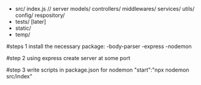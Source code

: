 - src/
     index.js // server 
     models/ 
     controllers/ 
     middlewares/ 
     services/ 
     utils/ 
     config/ 
     respository/ 
- tests/ [later] 
- static/ 
- temp/

#steps 1 
install the necessary package:
-body-parser
-express
-nodemon

#step 2
using express create server at some port

#step 3
write scripts in package.json for nodemon
"start":"npx nodemon src/index"
